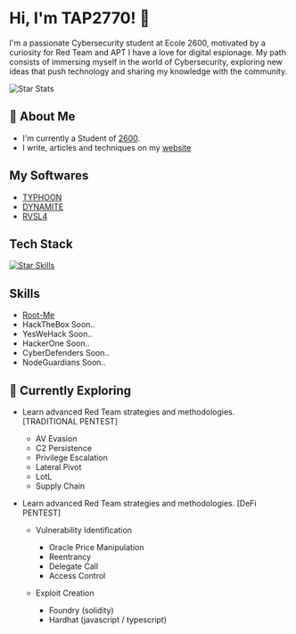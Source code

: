 # Hi, I'm TAP2770! 👋

I'm a passionate Cybersecurity student at Ecole 2600, motivated by a curiosity for Red Team and APT I have a love for digital espionage. My path consists of immersing myself in the world of Cybersecurity, exploring new ideas that push technology and sharing my knowledge with the community.

![Star Stats](https://github-readme-stats.vercel.app/api?username=DK27ss&theme=vue-dark&show_icons=true&hide_border=true&count_private=true)

## 🚀 About Me

- I'm currently a Student of [2600](https://ecole2600.com).
- I write, articles and techniques on my [website](https://google.com)


## My Softwares
- [TYPHOON](https://github.com/DK27ss/TYPHOON-2)
- [DYNAMITE](https://github.com/DK27ss/Dynamite)
- [RVSL4](https://github.com/DK27ss/RVSL4)

## Tech Stack
[![Star Skills](https://skillicons.dev/icons?i=python,solidity)](https://skillicons.dev)

## Skills
- [Root-Me](https://www.root-me.org/StarPalace?inc=statistiques)
- HackTheBox Soon..
- YesWeHack Soon..
- HackerOne Soon..
- CyberDefenders Soon..
- NodeGuardians Soon..

## 🌱 Currently Exploring

- Learn advanced Red Team strategies and methodologies. [TRADITIONAL PENTEST]
  - AV Evasion
  - C2 Persistence
  - Privilege Escalation
  - Lateral Pivot
  - LotL
  - Supply Chain

- Learn advanced Red Team strategies and methodologies. [DeFi PENTEST]
   - Vulnerability Identification
      - Oracle Price Manipulation
      - Reentrancy
      - Delegate Call
      - Access Control
      
   - Exploit Creation
      - Foundry (solidity)
      - Hardhat (javascript / typescript)

